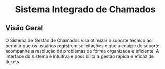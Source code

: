 <h1 align="center">Sistema Integrado de Chamados</h1> 

## Visão Geral 
O Sistema de Gestão de Chamados visa otimizar o suporte técnico ao permitir que os usuários registrem solicitações e que a equipe de suporte acompanhe a resolução de problemas de forma organizada e eficiente. A interface do sistema é intuitiva e possibilita a gestão rápida e eficaz de tickets.

